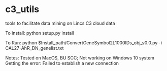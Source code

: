 # c3_utils
tools to facilitate data mining on Lincs C3 cloud data

To install: 
python setup.py install

To Run:
python $Install_path/ConvertGeneSymbol2L1000IDs_obj_v0.0.py -i CAL27-AhR_DN_genelist.txt

Notes:
Tested on MacOS, BU SCC; 
Not working on Windows 10 system
Getting the error: Failed to establish a new connection

